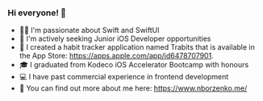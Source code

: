 ### Hi everyone! 👋

- 👩‍💻 I'm passionate about Swift and SwiftUI
- 💼 I'm actively seeking Junior iOS Developer opportunities
- 🐰 I created a habit tracker application named Trabits that is available in the App Store: https://apps.apple.com/app/id6478707901.
- 🎓 I graduated from Kodeco iOS Accelerator Bootcamp with honours
- 💻 I have past commercial experience in frontend development
- 🔗 You can find out more about me here: https://www.nborzenko.me/

